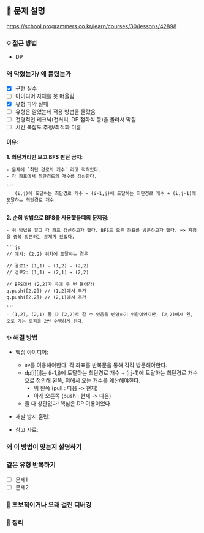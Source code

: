## 📌 문제 설명

https://school.programmers.co.kr/learn/courses/30/lessons/42898

### 💡 접근 방법

- DP

### 왜 막혔는가/ 왜 틀렸는가

- [x] 구현 실수
- [ ] 아이디어 자체를 못 떠올림
- [x] 유형 파악 실패
- [ ] 유형은 알았는데 적용 방법을 몰랐음
- [ ] 전형적인 테크닉(전처리, DP 점화식 등)을 몰라서 막힘
- [ ] 시간 복잡도 추정/최적화 미흡

#### 이유:

**1. 최단거리만 보고 BFS 판단 금지**:

    - 문제에 `최단 경로의 개수` 라고 적혀있다.
    - 각 좌표에서 최단경로의 개수를 갱신한다.

    ```
       (i,j)에 도달하는 최단경로 개수 = (i-1,j)에 도달하는 최단경로 개수 + (i,j-1)에 도달하는 최단경로 개수
    ```

**2. 순회 방법으로 BFS를 사용했을때의 문제점**:

    - 위 방법을 알고 각 좌표 갱신하고자 했다. BFS로 모든 좌표를 방문하고자 했다. => 지점을 중복 방문하는 문제가 있었다.

    ```js
    // 예시: (2,2) 위치에 도달하는 경우

    // 경로1: (1,1) → (1,2) → (2,2)
    // 경로2: (1,1) → (2,1) → (2,2)

    // BFS에서 (2,2)가 큐에 두 번 들어감!
    q.push([2,2]) // (1,2)에서 추가
    q.push([2,2]) // (2,1)에서 추가

    ```
    - (1,2), (2,1) 둘 다 (2,2)로 갈 수 있음을 반영하기 위함이었지만, (2,2)에서 왼, 오로 가는 로직을 2번 수행하게 된다.

### ✨ 해결 방법

- 핵심 아이디어:

  - `DP`를 이용해야한다. 각 좌표를 반복문을 통해 각각 방문해야한다.
  - dp[i][j]는 (i-1,j)에 도달하는 최단경로 개수 + (i,j-1)에 도달하는 최단경로 개수으로 정의해 왼쪽, 위에서 오는 개수를 계산해야한다.
    - 위 왼쪽 (pull : 다음 -> 현재)
    - 아래 오른쪽 (push : 현재 -> 다음)
  - 둘 다 상관없다! 핵심은 DP 이용이었다.

- 재발 방지 훈련:
- 참고 자료:

### 왜 이 방법이 맞는지 설명하기

### 같은 유형 반복하기

- [ ] 문제1
- [ ] 문제2

### 🚨 초보적이거나 오래 걸린 디버깅

### 📌 정리
